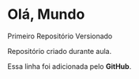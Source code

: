 # Olá, Mundo
 Primeiro Repositório Versionado

 Repositório criado durante aula.

 Essa linha foi adicionada pelo **GitHub**.
